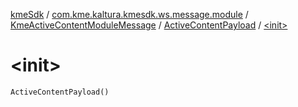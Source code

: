 [kmeSdk](../../../index.md) / [com.kme.kaltura.kmesdk.ws.message.module](../../index.md) / [KmeActiveContentModuleMessage](../index.md) / [ActiveContentPayload](index.md) / [&lt;init&gt;](./-init-.md)

# &lt;init&gt;

`ActiveContentPayload()`